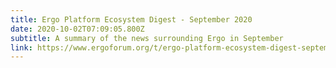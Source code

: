 ```yaml
---
title: Ergo Platform Ecosystem Digest - September 2020
date: 2020-10-02T07:09:05.800Z
subtitle: A summary of the news surrounding Ergo in September
link: https://www.ergoforum.org/t/ergo-platform-ecosystem-digest-september-2020/411
---
```

